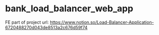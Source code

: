# bank_load_balancer_web_app
FE part of project url: https://www.notion.so/Load-Balancer-Application-6720488270d043de8513a2c676d59f74
